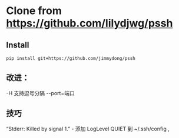 # Clone from https://github.com/lilydjwg/pssh

## Install

```
pip install git+https://github.com/jimmydong/pssh
```

## 改进：

-H 支持逗号分隔 
--port=端口

## 技巧

“Stderr: Killed by signal 1.” - 添加 LogLevel QUIET 到  ~/.ssh/config , 


